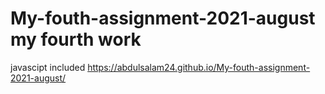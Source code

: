 # My-fouth-assignment-2021-august my fourth work 
javascipt included  https://abdulsalam24.github.io/My-fouth-assignment-2021-august/
